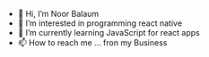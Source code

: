 - 👋 Hi, I’m Noor Balaum 
- 👀 I’m interested in programming react native 
- 🌱 I’m currently learning JavaScript for react apps
- 📫 How to reach me ... fron my Business 

<!---
noorbalaum/noorbalaum is a ✨ special ✨ repository because its `README.md` (this file) appears on your GitHub profile.
You can click the Preview link to take a look at your changes.
--->
